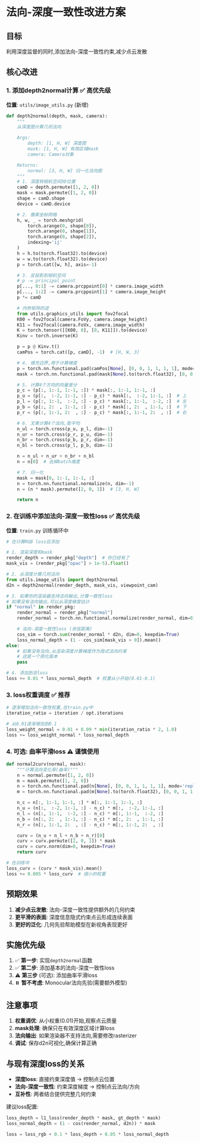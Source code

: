 # 法向-深度一致性改进方案

## 目标
利用深度监督的同时,添加法向-深度一致性约束,减少点云发散

## 核心改进

### 1. 添加depth2normal计算 ✅ 高优先级

**位置**: `utils/image_utils.py` (新增)

```python
def depth2normal(depth, mask, camera):
    """
    从深度图计算几何法向

    Args:
        depth: [1, H, W] 深度图
        mask: [1, H, W] 有效区域mask
        camera: Camera对象

    Returns:
        normal: [3, H, W] 归一化法向图
    """
    # 1. 深度转相机空间3D位置
    camD = depth.permute([1, 2, 0])
    mask = mask.permute([1, 2, 0])
    shape = camD.shape
    device = camD.device

    # 2. 像素坐标网格
    h, w, _ = torch.meshgrid(
        torch.arange(0, shape[0]),
        torch.arange(0, shape[1]),
        torch.arange(0, shape[2]),
        indexing='ij'
    )
    h = h.to(torch.float32).to(device)
    w = w.to(torch.float32).to(device)
    p = torch.cat([w, h], axis=-1)

    # 3. 反投影到相机空间
    # p -= principal_point
    p[..., 0:1] -= camera.prcppoint[0] * camera.image_width
    p[..., 1:2] -= camera.prcppoint[1] * camera.image_height
    p *= camD

    # 内参矩阵的逆
    from utils.graphics_utils import fov2focal
    K00 = fov2focal(camera.FoVy, camera.image_height)
    K11 = fov2focal(camera.FoVx, camera.image_width)
    K = torch.tensor([[K00, 0], [0, K11]]).to(device)
    Kinv = torch.inverse(K)

    p = p @ Kinv.t()
    camPos = torch.cat([p, camD], -1)  # [H, W, 3]

    # 4. 填充边界,用于计算梯度
    p = torch.nn.functional.pad(camPos[None], [0, 0, 1, 1, 1, 1], mode='replicate')
    mask = torch.nn.functional.pad(mask[None].to(torch.float32), [0, 0, 1, 1, 1, 1], mode='replicate').to(torch.bool)

    # 5. 计算4个方向的向量差分
    p_c = (p[:, 1:-1, 1:-1, :]) * mask[:, 1:-1, 1:-1, :]
    p_u = (p[:,  :-2, 1:-1, :] - p_c) * mask[:,  :-2, 1:-1, :]  # 上
    p_l = (p[:, 1:-1,  :-2, :] - p_c) * mask[:, 1:-1,  :-2, :]  # 左
    p_b = (p[:, 2:  , 1:-1, :] - p_c) * mask[:, 2:  , 1:-1, :]  # 下
    p_r = (p[:, 1:-1, 2:  , :] - p_c) * mask[:, 1:-1, 2:  , :]  # 右

    # 6. 叉乘计算4个法向,取平均
    n_ul = torch.cross(p_u, p_l, dim=-1)
    n_ur = torch.cross(p_r, p_u, dim=-1)
    n_br = torch.cross(p_b, p_r, dim=-1)
    n_bl = torch.cross(p_l, p_b, dim=-1)

    n = n_ul + n_ur + n_br + n_bl
    n = n[0]  # 去掉batch维度

    # 7. 归一化
    mask = mask[0, 1:-1, 1:-1, :]
    n = torch.nn.functional.normalize(n, dim=-1)
    n = (n * mask).permute([2, 0, 1])  # [3, H, W]

    return n
```

### 2. 在训练中添加法向-深度一致性loss ✅ 高优先级

**位置**: `train.py` 训练循环中

```python
# 在计算RGB loss后添加

# 1. 渲染深度和mask
render_depth = render_pkg["depth"]  # 你已经有了
mask_vis = (render_pkg["opac"] > 1e-5).float()

# 2. 从深度计算几何法向
from utils.image_utils import depth2normal
d2n = depth2normal(render_depth, mask_vis, viewpoint_cam)

# 3. 如果你的渲染器支持法向输出,计算一致性loss
# 如果没有法向输出,可以从深度梯度估计
if "normal" in render_pkg:
    render_normal = render_pkg["normal"]
    render_normal = torch.nn.functional.normalize(render_normal, dim=0) * mask_vis

    # 法向-深度一致性loss (余弦距离)
    cos_sim = torch.sum(render_normal * d2n, dim=0, keepdim=True)
    loss_normal_depth = (1 - cos_sim[mask_vis > 0]).mean()
else:
    # 如果没有法向,从渲染深度计算梯度作为隐式法向约束
    # 这是一个简化版本
    pass

# 4. 添加到总loss
loss += 0.01 * loss_normal_depth  # 权重从小开始(0.01-0.1)
```

### 3. loss权重调度 ✅ 推荐

```python
# 逐渐增加法向一致性权重,在train.py中
iteration_ratio = iteration / opt.iterations

# 从0.01逐渐增加到0.1
loss_weight_normal = 0.01 + 0.09 * min(iteration_ratio * 2, 1.0)
loss += loss_weight_normal * loss_normal_depth
```

### 4. 可选: 曲率平滑loss ⚠️ 谨慎使用

```python
def normal2curv(normal, mask):
    """计算法向变化率(曲率)"""
    n = normal.permute([1, 2, 0])
    m = mask.permute([1, 2, 0])
    n = torch.nn.functional.pad(n[None], [0, 0, 1, 1, 1, 1], mode='replicate')
    m = torch.nn.functional.pad(m[None].to(torch.float32), [0, 0, 1, 1, 1, 1], mode='replicate').to(torch.bool)

    n_c = n[:, 1:-1, 1:-1, :] * m[:, 1:-1, 1:-1, :]
    n_u = (n[:,  :-2, 1:-1, :] - n_c) * m[:,  :-2, 1:-1, :]
    n_l = (n[:, 1:-1,  :-2, :] - n_c) * m[:, 1:-1,  :-2, :]
    n_b = (n[:, 2:  , 1:-1, :] - n_c) * m[:, 2:  , 1:-1, :]
    n_r = (n[:, 1:-1, 2:  , :] - n_c) * m[:, 1:-1, 2:  , :]

    curv = (n_u + n_l + n_b + n_r)[0]
    curv = curv.permute([2, 0, 1]) * mask
    curv = curv.norm(dim=0, keepdim=True)
    return curv

# 在训练中
loss_curv = (curv * mask_vis).mean()
loss += 0.005 * loss_curv  # 很小的权重
```

## 预期效果

1. **减少点云发散**: 法向-深度一致性提供额外的几何约束
2. **更平滑的表面**: 深度信息隐式约束点云形成连续表面
3. **更好的泛化**: 几何先验帮助模型在新视角表现更好

## 实施优先级

1. ✅ **第一步**: 实现`depth2normal`函数
2. ✅ **第二步**: 添加基本的法向-深度一致性loss
3. ⚠️ **第三步** (可选): 添加曲率平滑loss
4. ⏸️ **暂不考虑**: Monocular法向先验(需要额外模型)

## 注意事项

1. **权重调优**: 从小权重(0.01)开始,观察点云质量
2. **mask处理**: 确保只在有效深度区域计算loss
3. **法向输出**: 如果渲染器不支持法向,需要修改rasterizer
4. **调试**: 保存d2n可视化,确保计算正确

## 与现有深度loss的关系

- **深度loss**: 直接约束深度值 → 控制点云位置
- **法向-深度一致性**: 约束深度梯度 → 控制点云法向/方向
- **互补性**: 两者结合提供完整几何约束

建议loss配置:
```python
loss_depth = l1_loss(render_depth * mask, gt_depth * mask)
loss_normal_depth = (1 - cos(render_normal, d2n)) * mask

loss = loss_rgb + 0.1 * loss_depth + 0.05 * loss_normal_depth
```
